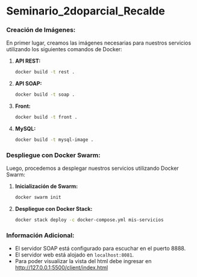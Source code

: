# Seminario_2doparcial_Recalde



### Creación de Imágenes:

En primer lugar, creamos las imágenes necesarias para nuestros servicios utilizando los siguientes comandos de Docker:

1. **API REST:**
    ```bash
    docker build -t rest .
    ```

2. **API SOAP:**
    ```bash
    docker build -t soap .
    ```

3. **Front:**
    ```bash
    docker build -t front .
    ```

4. **MySQL:**
    ```bash
    docker build -t mysql-image .
    ```

### Despliegue con Docker Swarm:

Luego, procedemos a desplegar nuestros servicios utilizando Docker Swarm:

1. **Inicialización de Swarm:**
    ```bash
    docker swarm init
    ```

2. **Despliegue con Docker Stack:**
    ```bash
    docker stack deploy -c docker-compose.yml mis-servicios
    ```

### Información Adicional:

- El servidor SOAP está configurado para escuchar en el puerto 8888.
- El servidor web está alojado en `localhost:8081`.
- Para poder visualizar la vista del html debe ingresar en http://127.0.0.1:5500/client/index.html

